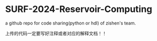 # SURF-2024-Reservoir-Computing

a github repo for code sharing(python or hdl) of zishen's team.

上传的代码一定要写好注释或者对应的解释文档！！
